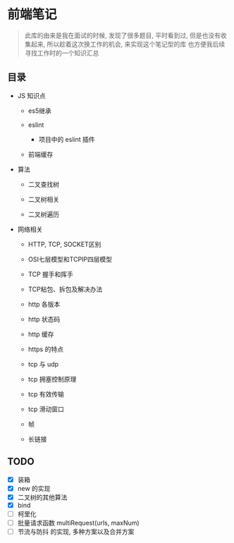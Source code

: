 # 前端笔记

> 此库的由来是我在面试的时候, 发现了很多题目, 平时看到过, 但是也没有收集起来, 所以趁着这次换工作的机会, 来实现这个笔记型的库
> 也方便我后续寻找工作时的一个知识汇总
> 
> 

## 目录
- JS 知识点
    - es5继承

    - eslint
        - 项目中的 eslint 插件

    - 前端缓存

- 算法
    - 二叉查找树

    - 二叉树相关

    - 二叉树遍历

- 网络相关
    - HTTP, TCP, SOCKET区别

    - OSI七层模型和TCPIP四层模型

    - TCP 握手和挥手

    - TCP粘包、拆包及解决办法

    - http 各版本

    - http 状态码

    - http 缓存

    - https 的特点

    - tcp 与 udp

    - tcp 拥塞控制原理

    - tcp 有效传输

    - tcp 滑动窗口

    - 帧

    - 长链接

## TODO

- [x] 装箱
- [x] new 的实现
- [x] 二叉树的其他算法
- [x] bind
- [ ] 柯里化
- [ ] 批量请求函数 multiRequest(urls, maxNum)
- [ ] 节流与防抖 的实现, 多种方案以及合并方案
